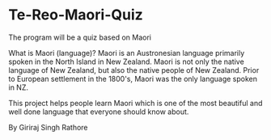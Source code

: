 # Te-Reo-Maori-Quiz
The program will be a quiz based on Maori

What is Maori (language)?
Maori is an Austronesian language primarily spoken in the North Island in New Zealand. Maori is not only the native language of New Zealand, 
but also the native people of New Zealand. Prior to European settlement in the 1800's, Maori was the only language spoken in NZ.

This project helps people learn Maori which is one of the most beautiful and well done language that everyone should know about.

By 
Giriraj Singh Rathore
